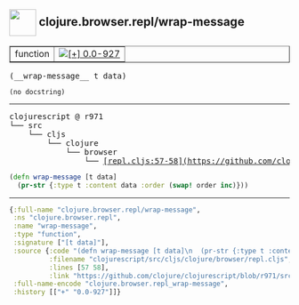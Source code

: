## <img width="48px" valign="middle" src="http://i.imgur.com/Hi20huC.png"> clojure.browser.repl/wrap-message

 <table border="1">
<tr>
<td>function</td>
<td><a href="https://github.com/cljsinfo/api-refs/tree/0.0-927"><img valign="middle" alt="[+] 0.0-927" src="https://img.shields.io/badge/+-0.0--927-lightgrey.svg"></a> </td>
</tr>
</table>

 <samp>
(__wrap-message__ t data)<br>
</samp>

```
(no docstring)
```

---

 <pre>
clojurescript @ r971
└── src
    └── cljs
        └── clojure
            └── browser
                └── <ins>[repl.cljs:57-58](https://github.com/clojure/clojurescript/blob/r971/src/cljs/clojure/browser/repl.cljs#L57-L58)</ins>
</pre>

```clj
(defn wrap-message [t data]
  (pr-str {:type t :content data :order (swap! order inc)}))
```


---

```clj
{:full-name "clojure.browser.repl/wrap-message",
 :ns "clojure.browser.repl",
 :name "wrap-message",
 :type "function",
 :signature ["[t data]"],
 :source {:code "(defn wrap-message [t data]\n  (pr-str {:type t :content data :order (swap! order inc)}))",
          :filename "clojurescript/src/cljs/clojure/browser/repl.cljs",
          :lines [57 58],
          :link "https://github.com/clojure/clojurescript/blob/r971/src/cljs/clojure/browser/repl.cljs#L57-L58"},
 :full-name-encode "clojure.browser.repl_wrap-message",
 :history [["+" "0.0-927"]]}

```
